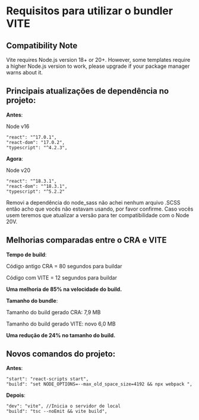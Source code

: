 # Requisitos para utilizar o bundler VITE

## Compatibility Note

Vite requires Node.js version 18+ or 20+. However, some templates require a higher Node.js version to work, please upgrade if your package manager warns about it.

## Principais atualizações de dependência no projeto:

**Antes**:

Node v16

```
"react": "^17.0.1",
"react-dom": "17.0.2",
"typescript": "^4.2.3",
```

**Agora**:

Node v20

```
"react": "^18.3.1",
"react-dom": "^18.3.1",
"typescript": "^5.2.2"
```

Removi a dependência do node_sass não achei nenhum arquivo .SCSS então acho que vocês não estavam usando, por favor confirme. Caso vocês usem teremos que atualizar a versão para ter compatibilidade com o Node 20V.

## Melhorias comparadas entre o CRA e VITE

**Tempo de build**:

Código antigo CRA = 80 segundos para buildar

Código com VITE = 12 segundos para buildar

**Uma melhoria de 85% na velocidade do build.**

**Tamanho do bundle**:

Tamanho do build gerado CRA: 7,9 MB

Tamanho do build gerado VITE: novo 6,0 MB

**Uma redução de 24% no tamanho do build.**

## Novos comandos do projeto:

**Antes**:

```
"start": "react-scripts start",
"build": "set NODE_OPTIONS=--max_old_space_size=4192 && npx webpack ",

```

**Depois**:

```
"dev": "vite", //Inicia o servidor de local
"build": "tsc --noEmit && vite build",
```
